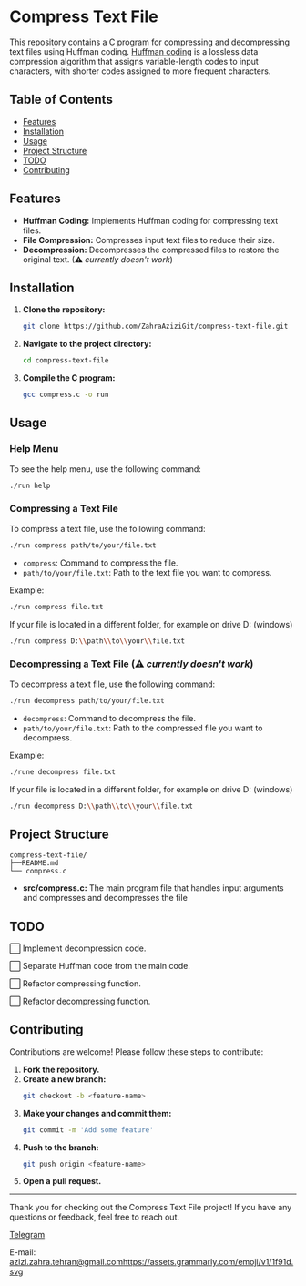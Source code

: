 # Compress Text File

This repository contains a C program for compressing and decompressing text files using Huffman coding. [Huffman coding](https://www.programiz.com/dsa/huffman-coding) is a lossless data compression algorithm that assigns variable-length codes to input characters, with shorter codes assigned to more frequent characters.

## Table of Contents

- [Features](#features)
- [Installation](#installation)
- [Usage](#usage)
- [Project Structure](#project-structure)
- [TODO](#todo)
- [Contributing](#contributing)


## Features

- **Huffman Coding:** Implements Huffman coding for compressing text files.
- **File Compression:** Compresses input text files to reduce their size.
- **Decompression:** Decompresses the compressed files to restore the original text. (⚠ _currently doesn't work_)

## Installation

1. **Clone the repository:**
    ```sh
    git clone https://github.com/ZahraAziziGit/compress-text-file.git
    ```
2. **Navigate to the project directory:**
    ```sh
    cd compress-text-file
    ```
3. **Compile the C program:**
    ```sh
    gcc compress.c -o run
    ```

## Usage

### Help Menu
To see the help menu, use the following command:
```sh
./run help
```
### Compressing a Text File
To compress a text file, use the following command:

```sh
./run compress path/to/your/file.txt
```

- `compress`: Command to compress the file.
- `path/to/your/file.txt`: Path to the text file you want to compress.

Example:

```sh
./run compress file.txt
```

If your file is located in a different folder, for example on drive D: (windows)

```sh
./run compress D:\\path\\to\\your\\file.txt
```

### Decompressing a Text File (⚠ _currently doesn't work_)

To decompress a text file, use the following command:

```sh
./run decompress path/to/your/file.txt
```

- `decompress`: Command to decompress the file.
- `path/to/your/file.txt`: Path to the compressed file you want to decompress.

Example:

```sh
./rune decompress file.txt
```

If your file is located in a different folder, for example on drive D: (windows)

```sh
./run decompress D:\\path\\to\\your\\file.txt
```

## Project Structure

```plaintext
compress-text-file/
├──README.md
└── compress.c
```

- **src/compress.c:** The main program file that handles input arguments and compresses and decompresses the file

## TODO 
⬜  Implement decompression code.

⬜ Separate Huffman code from the main code.

⬜ Refactor compressing function.

⬜ Refactor decompressing function.

## Contributing

Contributions are welcome! Please follow these steps to contribute:

1. **Fork the repository.**
2. **Create a new branch:**
    ```sh
    git checkout -b <feature-name>
    ```
3. **Make your changes and commit them:**
    ```sh
    git commit -m 'Add some feature'
    ```
4. **Push to the branch:**
    ```sh
    git push origin <feature-name>
    ```
5. **Open a pull request.**

---

Thank you for checking out the Compress Text File project! If you have any questions or feedback, feel free to reach out.

[Telegram](https://t.me/zahraAziziT)

 E-mail: [azizi.zahra.tehran@gmail.com](mailto:azizi.zahra.tehran@gmail.com)https://assets.grammarly.com/emoji/v1/1f91d.svg
